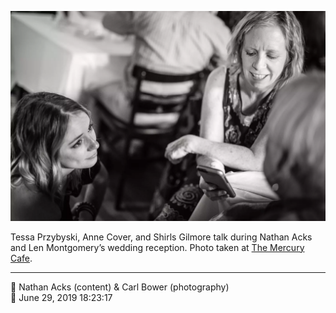 ![Tessa Przybyski, Anne Cover, and Shirls Gilmore talk](assets/942d5a87899cf3cc74efbaad5524fe05.webp)

Tessa Przybyski, Anne Cover, and Shirls Gilmore talk during Nathan Acks and Len Montgomery’s wedding reception. Photo taken at [The Mercury Cafe](http://mercurycafe.com/).

- - - -

<span aria-hidden="true">👥</span> Nathan Acks (content) & Carl Bower (photography)  
<span aria-hidden="true">📅</span> June 29, 2019 18:23:17
